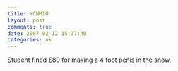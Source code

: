 ```yaml
---
title: YCNMIU
layout: post
comments: true
date: 2007-02-12 15:37:40
categories: uk
---
```

Student fined &pound;80 for making a 4 foot
[penis](http://www.thesun.co.uk/article/0,,2-2007060775,00.html) in the
snow.

